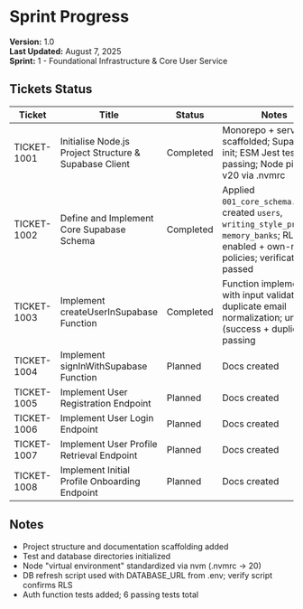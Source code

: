 # Sprint Progress

**Version:** 1.0  
**Last Updated:** August 7, 2025  
**Sprint:** 1 - Foundational Infrastructure & Core User Service

## Tickets Status

| Ticket | Title | Status | Notes |
|--------|-------|--------|-------|
| TICKET-1001 | Initialise Node.js Project Structure & Supabase Client | Completed | Monorepo + service scaffolded; Supabase init; ESM Jest tests passing; Node pinned to v20 via .nvmrc |
| TICKET-1002 | Define and Implement Core Supabase Schema | Completed | Applied `001_core_schema.sql`; created `users`, `writing_style_profiles`, `memory_banks`; RLS enabled + own-row policies; verification passed |
| TICKET-1003 | Implement createUserInSupabase Function | Completed | Function implemented with input validation and duplicate email normalization; unit tests (success + duplicate) passing |
| TICKET-1004 | Implement signInWithSupabase Function | Planned | Docs created |
| TICKET-1005 | Implement User Registration Endpoint | Planned | Docs created |
| TICKET-1006 | Implement User Login Endpoint | Planned | Docs created |
| TICKET-1007 | Implement User Profile Retrieval Endpoint | Planned | Docs created |
| TICKET-1008 | Implement Initial Profile Onboarding Endpoint | Planned | Docs created |

## Notes
- Project structure and documentation scaffolding added
- Test and database directories initialized
- Node "virtual environment" standardized via nvm (.nvmrc -> 20)
- DB refresh script used with DATABASE_URL from .env; verify script confirms RLS
- Auth function tests added; 6 passing tests total 